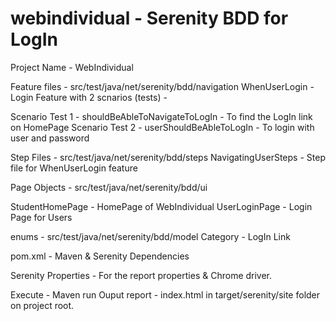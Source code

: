 # webindividual - Serenity BDD for LogIn

Project Name - WebIndividual

Feature files - src/test/java/net/serenity/bdd/navigation WhenUserLogin - Login Feature with 2 scnarios (tests) -

Scenario Test 1 - shouldBeAbleToNavigateToLogIn - To find the LogIn link on HomePage Scenario Test 2 - userShouldBeAbleToLogIn - To login with user and password

Step Files - src/test/java/net/serenity/bdd/steps NavigatingUserSteps - Step file for WhenUserLogin feature

Page Objects - src/test/java/net/serenity/bdd/ui

StudentHomePage - HomePage of WebIndividual UserLoginPage - Login Page for Users

enums - src/test/java/net/serenity/bdd/model Category - LogIn Link

pom.xml - Maven & Serenity Dependencies

Serenity Properties - For the report properties & Chrome driver.

Execute - Maven run Ouput report - index.html in target/serenity/site folder on project root.
